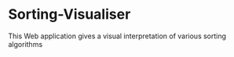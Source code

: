 # Sorting-Visualiser
This Web application gives a visual interpretation of various sorting algorithms
